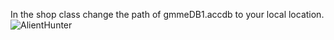 In the shop class change the path of gmmeDB1.accdb to your local location.
![AlientHunter](https://github.com/RodrigoCortes2523/Alien-Hunter/assets/160816144/84e8f69e-dec7-4df5-991b-1b5e6d34e48a)
